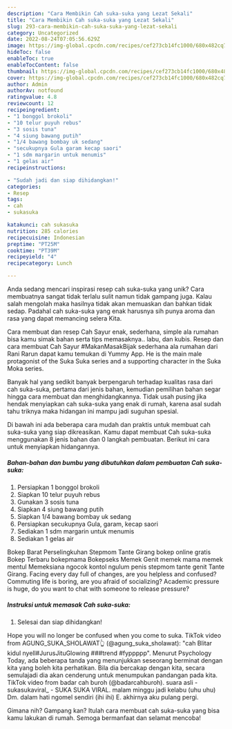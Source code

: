```yaml
---
description: "Cara Membikin Cah suka-suka yang Lezat Sekali"
title: "Cara Membikin Cah suka-suka yang Lezat Sekali"
slug: 293-cara-membikin-cah-suka-suka-yang-lezat-sekali
category: Uncategorized
date: 2022-08-24T07:05:56.629Z
image: https://img-global.cpcdn.com/recipes/cef273cb14fc1000/680x482cq70/cah-suka-suka-foto-resep-utama.jpg
hideToc: false
enableToc: true
enableTocContent: false
thumbnail: https://img-global.cpcdn.com/recipes/cef273cb14fc1000/680x482cq70/cah-suka-suka-foto-resep-utama.jpg
cover: https://img-global.cpcdn.com/recipes/cef273cb14fc1000/680x482cq70/cah-suka-suka-foto-resep-utama.jpg
author: Admin
authorAv: notfound
ratingvalue: 4.8
reviewcount: 12
recipeingredient:
- "1 bonggol brokoli"
- "10 telur puyuh rebus"
- "3 sosis tuna"
- "4 siung bawang putih"
- "1/4 bawang bombay uk sedang"
- "secukupnya Gula garam kecap saori"
- "1 sdm margarin untuk menumis"
- "1 gelas air"
recipeinstructions:

- "Sudah jadi dan siap dihidangkan!"
categories:
- Resep
tags:
- cah
- sukasuka

katakunci: cah sukasuka 
nutrition: 285 calories
recipecuisine: Indonesian
preptime: "PT25M"
cooktime: "PT39M"
recipeyield: "4"
recipecategory: Lunch

---
```





Anda sedang mencari inspirasi resep cah suka-suka yang unik? Cara membuatnya sangat tidak terlalu sulit namun tidak gampang juga. Kalau salah mengolah maka hasilnya tidak akan memuaskan dan bahkan tidak sedap. Padahal cah suka-suka yang enak harusnya sih punya aroma dan rasa yang dapat memancing selera Kita.





Cara membuat dan resep Cah Sayur enak, sederhana, simple ala rumahan bisa kamu simak bahan serta tips memasaknya.. labu, dan kubis. Resep dan cara membuat Cah Sayur #MakanMasakBijak sederhana ala rumahan dari Rani Rarun dapat kamu temukan di Yummy App. He is the main male protagonist of the Suka Suka series and a supporting character in the Suka Moka series.

Banyak hal yang sedikit banyak berpengaruh terhadap kualitas rasa dari cah suka-suka, pertama dari jenis bahan, kemudian pemilihan bahan segar hingga cara membuat dan menghidangkannya. Tidak usah pusing jika hendak menyiapkan cah suka-suka yang enak di rumah, karena asal sudah tahu triknya maka hidangan ini mampu jadi suguhan spesial.






Di bawah ini ada beberapa cara mudah dan praktis untuk membuat cah suka-suka yang siap dikreasikan. Kamu dapat membuat Cah suka-suka menggunakan 8 jenis bahan dan 0 langkah pembuatan. Berikut ini cara untuk menyiapkan hidangannya.

<!--inarticleads1-->

##### Bahan-bahan dan bumbu yang dibutuhkan dalam pembuatan Cah suka-suka:

1. Persiapkan 1 bonggol brokoli
1. Siapkan 10 telur puyuh rebus
1. Gunakan 3 sosis tuna
1. Siapkan 4 siung bawang putih
1. Siapkan 1/4 bawang bombay uk sedang
1. Persiapkan secukupnya Gula, garam, kecap saori
1. Sediakan 1 sdm margarin untuk menumis
1. Sediakan 1 gelas air


Bokep Barat Perselingkuhan Stepmom Tante Girang bokep online gratis Bokep Terbaru bokepmama Bokepseks Memek Genit memek mama memek mentul Memeksiana ngocok kontol ngulum penis stepmom tante genit Tante Girang. Facing every day full of changes, are you helpless and confused? Commuting life is boring, are you afraid of socializing? Academic pressure is huge, do you want to chat with someone to release pressure? 

<!--inarticleads2-->

##### Instruksi untuk memasak Cah suka-suka:


1. Selesai dan siap dihidangkan!

Hope you will no longer be confused when you come to suka. TikTok video from AGUNG_SUKA_SHOLAWAT👆 (@agung_suka_sholawat): &#34;cah Blitar kidul nyell#JurusJituGlowing ###trend #fyppppp&#34;. Menurut Psychology Today, ada beberapa tanda yang menunjukkan seseorang berminat dengan kita yang boleh kita perhatikan. Bila dia bercakap dengan kita, secara semulajadi dia akan cenderung untuk menumpukan pandangan pada kita. TikTok video from badar cah buroh (@badarcahburoh). suara asli - sukasukaviral_ - SUKA SUKA VIRAL. malam minggu jadi kelabu (uhu uhu) Dm. dalam hati ngomel sendiri (ihi ihi) E. akhirnya aku pulang pergi. 

Gimana nih? Gampang kan? Itulah cara membuat cah suka-suka yang bisa kamu lakukan di rumah. Semoga bermanfaat dan selamat mencoba!

